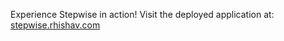 Experience Stepwise in action! Visit the deployed application at: [stepwise.rhishav.com](https://stepwise.rhishav.com)